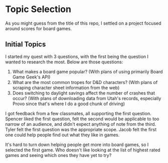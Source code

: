 # Topic Selection

As you might guess from the title of this repo, I settled on a project focused around scores for board games.

## Initial Topics

I started my quest with 3 questions, with the first being the question I wanted to research the most. Below are those questions:

1. What makes a board game popular? (With plans of using primarily Board Game Geek's API)
2. What are the most common tropes for D&D characters? (With plans of scraping character sheet information from the web)
3. Does switching to daylight savings affect the number of crashes that occur? (With plans of downloading data from Utah's records, especially Provo since that's where I do a good chunk of driving)

I got feedback from a few classmates, all supporting the first question. Spencer liked the first question, felt the second would be applicable to too narrow of an audience, and didn't expect anything of note from the third. Tyler felt the first question was the appropriate scope. Jacob felt the first one could help people find out what they like in games.

It's hard to turn down helping people get more into board games, so I selected the first game. Who doesn't like looking at the list of highest rated games and seeing which ones they have yet to try?
